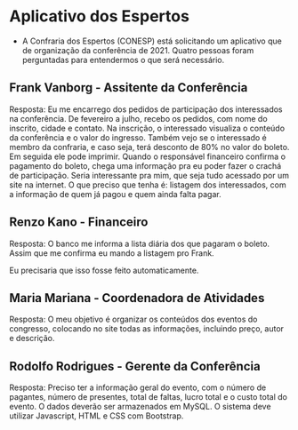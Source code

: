 # Aplicativo dos Espertos

- A Confraria dos Espertos (CONESP) está solicitando um aplicativo que de organização da conferência de 2021. Quatro pessoas foram perguntadas para entendermos o que será necessário.

## Frank Vanborg - Assitente da Conferência

Resposta: Eu me encarrego dos pedidos de participação dos interessados na conferência. De fevereiro a julho, recebo os pedidos, com nome do inscrito, cidade e contato. Na inscrição, o interessado visualiza o conteúdo da conferência e o valor do ingresso.
Também vejo se o interessado é membro da confraria, e caso seja, terá desconto de 80% no valor do boleto. Em seguida ele pode imprimir.
Quando o responsável financeiro confirma o pagamento do boleto, chega uma informação pra eu poder fazer o crachá de participação.
Seria interessante pra mim, que seja tudo acessado por um site na internet. O que preciso que tenha é: listagem dos interessados, com a informação de quem já pagou e quem ainda falta pagar.

## Renzo Kano - Financeiro

Resposta: O banco me informa a lista diária dos que pagaram o boleto. Assim que me confirma eu mando a listagem pro Frank. 

Eu precisaria que isso fosse feito automaticamente.

## Maria Mariana - Coordenadora de Atividades

Resposta: O meu objetivo é organizar os conteúdos dos eventos do congresso, colocando no site todas as informações, incluindo preço, autor e descrição.

## Rodolfo Rodrigues - Gerente da Conferência

Resposta: Preciso ter a informação geral do evento, com o número de pagantes, número de presentes, total de faltas, lucro total e o custo total do evento.
O dados deverão ser armazenados em MySQL. O sistema deve utilizar Javascript, HTML e CSS com Bootstrap.
